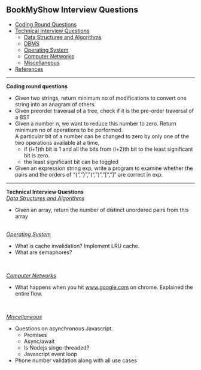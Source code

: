 ## BookMyShow Interview Questions

* [Coding Round Questions](#coding)
* [Technical Interview Questions](#tech)
   * [Data Structures and Algorithms](#dsalg)
   * [DBMS](#dbms)
   * [Operating System](#os)
   *  [Computer Networks](#cn)
   * [Miscellaneous](#misc)
* [References](#ref)
____
<b name="coding">Coding round questions</b><br/>

- Given two strings, return minimum no of modifications to convert one string into an anagram of others.  
- Given preorder traversal of a tree, check if it is the pre-order traversal of a BST  
- Given a number n, we want to reduce this number to zero. Return minimum no of operations to be performed.  
A particular bit of a number can be changed to zero by only one of the two operations available at a time,  
    - if (i+1)th bit is 1 and all the bits from (i+2)th bit to the least significant bit is zero.  
    - the least significant bit can be toggled
- Given an expression string exp, write a program to examine whether the pairs and the orders of “{“,”}”,”(“,”)”,”[“,”]” are correct in exp.

----
<b name="tech">Technical Interview Questions</b>
<br/>
<i><u name="dsalg">Data Structures and Algorithms</u></i>

- Given an array, return the number of distinct unordered pairs from this array
 
<br/>
<i><u name="os">Operating System</u></i>

- What is cache invalidation? Implement LRU cache.
- What are semaphores?
<br/>

<i><u name="cn">Computer Networks</u></i>

- What happens when you hit www.google.com on chrome. Explained the entire flow.
<br/>

<i><u name="misc">Miscellaneous</u></i>

- Questions on asynchronous Javascript.
    - Promises
    - Async/await
    - Is Nodejs singe-threaded?  
    - Javascript event loop
- Phone number validation along with all use cases

